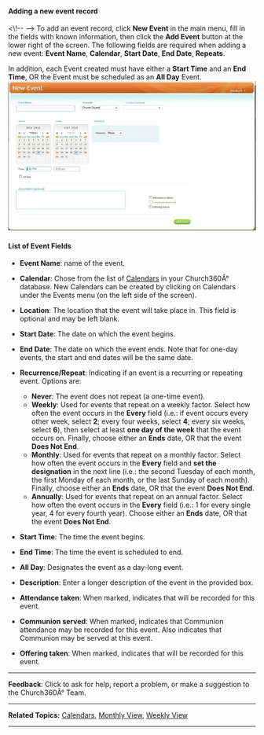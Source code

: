 #### Adding a new event record

\<\\!-- --\> To add an event record, click **New Event** in the main
menu, fill in the fields with known information, then click the **Add
Event** button at the lower right of the screen. The following fields
are required when adding a new event: **Event Name**, **Calendar**,
**Start Date**, **End Date**, **Repeats**.

In addition, each Event created must have either a **Start Time** and an
**End Time**, OR the Event must be scheduled as an **All Day** Event.
![Adding a New Event.](Events_New_01.JPG "Adding a New Event.")

#### List of Event Fields

-   **Event Name**: name of the event.
-   **Calendar**: Chose from the list of
    [Calendars](events:%20Calendars) in your Church360Â° database. New
    Calendars can be created by clicking on Calendars under the Events
    menu (on the left side of the screen).
-   **Location**: The location that the event will take place in. This
    field is optional and may be left blank.
-   **Start Date**: The date on which the event begins.
-   **End Date**: The date on which the event ends. Note that for
    one-day events, the start and end dates will be the same date.
-   **Recurrence/Repeat**: Indicating if an event is a recurring or
    repeating event. Options are:
    -   **Never**: The event does not repeat (a one-time event).
    -   **Weekly**: Used for events that repeat on a weekly factor.
        Select how often the event occurs in the **Every** field (i.e.:
        if event occurs every other week, select **2**; every four
        weeks, select **4**; every six weeks, select **6**), then select
        at least **one day of the week** that the event occurs on.
        Finally, choose either an **Ends** date, OR that the event
        **Does Not End**.
    -   **Monthly**: Used for events that repeat on a monthly factor.
        Select how often the event occurs in the **Every** field and
        **set the designation** in the next line (i.e.: the second
        Tuesday of each month, the first Monday of each month, or the
        last Sunday of each month). Finally, choose either an **Ends**
        date, OR that the event **Does Not End**.
    -   **Annually**: Used for events that repeat on an annual factor.
        Select how often the event occurs in the **Every** field (i.e.:
        1 for every single year, 4 for every fourth year). Choose either
        an **Ends** date, OR that the event **Does Not End**.

-   **Start Time**: The time the event begins.
-   **End Time**: The time the event is scheduled to end.
-   **All Day**: Designates the event as a day-long event.
-   **Description**: Enter a longer description of the event in the
    provided box.
-   **Attendance taken**: When marked, indicates that <Attendance> will
    be recorded for this event.
-   **Communion served**: When marked, indicates that Communion
    attendance may be recorded for this event. Also indicates that
    Communion may be served at this event.
-   **Offering taken**: When marked, indicates that <Offerings> will be
    recorded for this event.

* * * * *

**Feedback**: Click **<Feedback>** to ask for help, report a problem, or
make a suggestion to the Church360Â° Team.

* * * * *

**Related Topics:** [Calendars](events:%20Calendars), [Monthly
View](events:%20Monthly%20View), [Weekly View](events:%20Weekly%20View)

* * * * *
